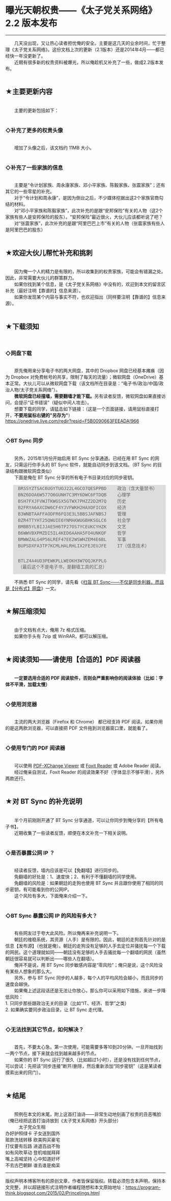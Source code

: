 # 曝光天朝权贵——《太子党关系网络》2.2 版本发布 

-----

<div class="post-body entry-content">
　　几天没出现，又让热心读者担忧俺的安全。主要是这几天的业余时间，忙于整理《太子党关系网络》。这份文档上次的更新（2.1版本）还是2014年4月——都已经快一年没更新了。<br/>
　　近期有很多新的权贵资料被爆光，所以俺趁机又补充了一些，做成2.2版本发布。<a name="more"></a><br/>
<br/>
<h2>★主要更新内容</h2><br/>
　　主要的更新包括如下：<br/>
<br/>
<h3>◇补充了更多的权贵头像</h3><br/>
　　增加了头像之后，该文档约 11MB 大小。<br/>
<br/>
<h3>◇补充了一些家族的信息</h3><br/>
　　主要是“令计划家族、周永康家族、邓小平家族、陈毅家族、张震家族”；还有其它的一些零星的补充。<br/>
　　对于“令计划和周永康”，是因为倒台之后，不少媒体挖据出这2个家族官商勾结的材料。<br/>
　　对“邓小平家族和陈毅家族”，此次补充的是跟“安邦保险”有关的人物（这2个家族有些人是安邦保险的股东）。“安邦保险”最近很火，大伙儿应该都听说了吧？<br/>
　　对“张震家族”，此次补充的是跟“阿里巴巴上市”有关的人物（张震家族有些人是阿里巴巴的股东）<br/>
<br/>
<h2>★欢迎大伙儿帮忙补充和挑刺</h2><br/>
　　因为俺一个人的精力是有限的，所以收集到的权贵家族，可能会有错漏之处。因此，非常需要大伙儿的群策群力。<br/>
　　如果你找到某个信息，是《太子党关系网络》中没有的，欢迎到本文的留言区补充（最好注明【靠谱的】信息来源）。<br/>
　　如果你发现某个内容与事实不符，也欢迎指出（同样要注明【靠谱的】信息来源）。<br/>
<br/>
<h2>★下载须知</h2><br/>
<h3>◇网盘下载</h3><br/>
　　原先俺用来分享电子书的两大网盘，其中的 Dropbox 网盘已经基本瘫痪（因为 Dropbox 对免费帐号的共享，限制了每天的流量）；微软网盘（OneDrive）基本正常。大伙儿可以从微软网盘下载（该文档所在目录是：“电子书/政治/中国/政治人物/太子党关系网络”）。<br/>
　　<b>微软网盘已经撞墙，需要翻墙才能下载。</b>另有读者反馈，微软网盘如果直接访问，会提示“证书错误”（疑似中间人攻击）。<br/>
　　想要下载的同学，请猛击如下链接：（这是一个页面链接，请用鼠标直接打开，<b>不要用鼠标右键的"另存为"</b>）<br/>
<a href="https://onedrive.live.com/redir?resid=F5B0090663FEEADA!966" rel="nofollow" target="_blank">https://onedrive.live.com/redir?resid=F5B0090663FEEADA!966</a><br/>
<br/>
<h3>◇BT Sync 同步</h3><br/>
　　另外，2015年1月份开始启用 BT Sync 分享通道。已经在用 BT Sync 的网友，只需运行你手头的 BT Sync 软件，就能自动同步到该文档。（BT Sync 的目录结构跟微软网盘类似）<br/>
　　下面是俺在 BT Sync 分享的所有电子书目录对应的同步密钥。<br/>
<blockquote style="background-color:#DDD;"><pre>BRSSYZTSAC6UGYTUOJ22L4GCO7QESPPBD    政治（含大量禁书）
BNZ6DOA6W577O6GUNH7C3MY6DWC6FTDQB    心理学
BSH7FXJFVWJTKWGSX5GTWX7PHZZ2D2M7Q    历史
B2FRYA6AXCDW6CF4YJVFWKH2HAXOFICOX    经济
B3WNBTAAFFAODFR6FQ3E3L5BBSJAFNBSJ    管理
BZR4TTYHT25QWUIE6YNMAKWUGBHKSGLC6    社会学
BMBB5YLBIJJAE5H6TP27OS7YCEUKCYHZK    文艺
B6WWVBXPMZDI5IL4KED6AAHA5FO4UNKQF    哲学
BMWWZALG4P56LREF47EE2WSWHZEM4E6BL    军事
BUPSDXFA3TP7KCMLHALRHLIX2FEJEUJFE    IT（信息技术）

BTLZ4A4UD3PEWKPLLWEOKH3W7OQJKFPLG    （最后这个不是电子书，是翻墙工具的汇总）</pre></blockquote>　　不熟悉 BT Sync 的同学，请先看《<a href="http://program-think.blogspot.com/2015/01/BitTorrent-Sync.html">扫盲 BT Sync——不仅是同步利器，而且是【分布式】网盘</a>》一文。<br/>
<br/>
<h2>★解压缩须知</h2><br/>
　　由于文档有点大，俺用 7z 格式压缩。<br/>
　　如果你手头有 7zip 或 WinRAR，都可以解压缩。<br/>
<br/>
<h2>★阅读须知——请使用【合适的】PDF 阅读器</h2><br/>
　　<b>一定要选用合适的 PDF 阅读软件，否则会严重影响你的阅读体验（比如：字体不平滑，加载太慢）</b><br/>
<br/>
<h3>◇使用浏览器</h3><br/>
　　主流的两大浏览器（Firefox 和 Chrome） 都已经支持 PDF 阅读。如果你用的是这两款浏览器，可以直接把 PDF 文件拖到浏览器窗口里，就能看了。<br/>
<br/>
<h3>◇使用专门的 PDF 阅读器</h3><br/>
　　可以使用 <a href="http://www.tracker-software.com/product/pdf-xchange-viewer" rel="nofollow" target="_blank">PDF-XChange Viewer</a> 或 <a href="http://www.foxitsoftware.com/Secure_PDF_Reader/" rel="nofollow" target="_blank">Foxit Reader</a> 或 Adobe Reader 阅读。<br/>
　　经过俺亲自测试，Foxit Reader 的阅读效果不好（字体显示不够平滑），另外两款还行。<br/>
<br/>
<h2>★对 BT Sync 的补充说明</h2><br/>
　　半个月前刚刚开通了 BT Sync 分享通道，可以让你同步到俺分享的【所有电子书】。<br/>
　　近期收集了一些读者反馈，顺便在本文补充一下相关说明。<br/>
<br/>
<h3>◇是否暴露公网 IP ？</h3><br/>
　　经读者反馈，墙内应该是可以【免翻墙】进行同步的。<br/>
　　免翻墙的好处是：1、速度快；2、有利于不懂翻墙的同学使用。<br/>
　　免翻墙的风险是：如果朝廷的走狗也使用 BT Sync 并且跟你使用了相同的同步密钥，有可能看到你的公网IP。<br/>
　　这个风险有多大，下面俺来介绍一下。<br/>
<br/>
<h3>◇BT Sync 暴露公网 IP 的风险有多大？</h3><br/>
　　有些网友过于夸大此风险。所以俺再来补充说明一下。<br/>
　　朝廷的维稳系统，其资源（人手）是有限的。因此，朝廷的走狗首先针对的是信息【发布源】（也就是俺）。朝廷的走狗没有足够的人手去定位并骚扰每一个下载的网民。这个道理就如同——朝廷没有足够的人手去骚扰每一个翻墙的网民（虽然朝廷很容易就可以判断出——哪些人在翻墙）。<br/>
　　俺并不是说，用 BT Sync 同步敏感内容是“零风险”；俺只是说，这个风险没有某些人想象的那么大。<br/>
　　另外，参与 BT Sync 同步的人越多，每个人的平均风险会越小，而且同步的速度会越快。<br/>
　　如果俺上述这段话还是无法让你放心，那么你可以采用如下措施，来进一步降低风险：<br/>
1. 只同步那些跟政治无关的目录（比如“IT、经济、哲学”之类）<br/>
2. 如果确实要同步政治目录，让 BT Sync 走代理。<br/>
<br/>
<h3>◇无法找到其它节点，如何解决？</h3><br/>
　　首先，不要太心急。第一次使用，可能需要多等10到20分钟。一旦开始找到一两个节点，接下来就会找到越来越多的节点。<br/>
　　如果你的 BT Sync 运行了很久（比如超过1小时），还是没有找到任何节点，可以尝试：先把该“同步连接”断开/删除，然后重新添加“同步密钥”（这是某读者摸索出来的窍门）。<br/>
<br/>
<h2>★结尾</h2><br/>
　　照例在本文的末尾，附上这首打油诗——非常生动地刻画了权贵的丑恶嘴脸（俺已经把这首打油诗放到《太子党关系网络》开头部分）<br/>
　　　太子党众生相<br/>
办好护照绿卡 子女送到国外<br/>
赃款洗钱转移 欧美购买豪宅<br/>
打仗要有后路 进退百战不殆<br/>
如有风吹草动 登机咱就拜拜<br/>
嘴上高喊坚持 心中知道好坏<br/>
不去古巴朝鲜 谁去谁是痴呆
</div>


------------------------------------------------

版权声明本博客所有的原创文章，作者皆保留版权。转载必须包含本声明，保持本文完整，并以超链接形式注明作者编程随想和本文原始地址：https://program-think.blogspot.com/2015/02/Princelings.html
